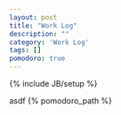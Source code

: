 ```yaml
---
layout: post
title: "Work Log"
description: ""
category: 'Work Log'
tags: []
pomodoro: true
---
```

{% include JB/setup %}

asdf {% pomodoro_path %}
